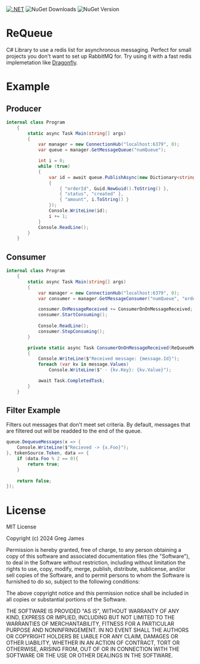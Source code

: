 [![.NET](https://github.com/gregyjames/ReQueue/actions/workflows/dotnet.yml/badge.svg)](https://github.com/gregyjames/ReQueue/actions/workflows/dotnet.yml)
![NuGet Downloads](https://img.shields.io/nuget/dt/ReQueue)
![NuGet Version](https://img.shields.io/nuget/v/ReQueue)

# ReQueue
C# Library to use a redis list for asynchronous messaging. Perfect for small projects you don't want to set up RabbitMQ for. Try using it with a fast redis implemetation like [Dragonfly](https://github.com/dragonflydb/dragonfly).

# Example
## Producer
```csharp
internal class Program
    {
        static async Task Main(string[] args)
        {
            var manager = new ConnectionHub("localhost:6379", 0);
            var queue = manager.GetMessageQueue("numQueue");

            int i = 0;
            while (true)
            {
                var id = await queue.PublishAsync(new Dictionary<string, string>()
                {
                    { "orderId", Guid.NewGuid().ToString() },
                    { "status", "created" },
                    { "amount", i.ToString() }
                });
                Console.WriteLine(id);
                i += 1;
            }
            Console.ReadLine();
        }
    }
```

## Consumer
```csharp
internal class Program
    {
        static async Task Main(string[] args)
        {
            var manager = new ConnectionHub("localhost:6379", 0);
            var consumer = manager.GetMessageConsumer("numQueue", "order-group", "order-processor-1");

            consumer.OnMessageReceived += ConsumerOnOnMessageReceived;
            consumer.StartConsuming();
            
            Console.ReadLine();
            consumer.StopConsuming();
        }

        private static async Task ConsumerOnOnMessageReceived(ReQueueMessage message)
        {
            Console.WriteLine($"Received message: {message.Id}");
            foreach (var kv in message.Values)
                Console.WriteLine($" - {kv.Key}: {kv.Value}");

            await Task.CompletedTask;
        }
    }
```
## Filter Example
Filters out messages that don't meet set criteria. By default, messages that are filtered out will be readded to the end of the queue.
```csharp
queue.DequeueMessages(x => {
    Console.WriteLine($"Recieved -> {x.Foo}");
}, tokenSource.Token, data => {
    if (data.Foo % 2 == 0){
        return true;
    }
    
    return false;
});
```
# License
MIT License

Copyright (c) 2024 Greg James

Permission is hereby granted, free of charge, to any person obtaining a copy
of this software and associated documentation files (the "Software"), to deal
in the Software without restriction, including without limitation the rights
to use, copy, modify, merge, publish, distribute, sublicense, and/or sell
copies of the Software, and to permit persons to whom the Software is
furnished to do so, subject to the following conditions:

The above copyright notice and this permission notice shall be included in all
copies or substantial portions of the Software.

THE SOFTWARE IS PROVIDED "AS IS", WITHOUT WARRANTY OF ANY KIND, EXPRESS OR
IMPLIED, INCLUDING BUT NOT LIMITED TO THE WARRANTIES OF MERCHANTABILITY,
FITNESS FOR A PARTICULAR PURPOSE AND NONINFRINGEMENT. IN NO EVENT SHALL THE
AUTHORS OR COPYRIGHT HOLDERS BE LIABLE FOR ANY CLAIM, DAMAGES OR OTHER
LIABILITY, WHETHER IN AN ACTION OF CONTRACT, TORT OR OTHERWISE, ARISING FROM,
OUT OF OR IN CONNECTION WITH THE SOFTWARE OR THE USE OR OTHER DEALINGS IN THE
SOFTWARE.
